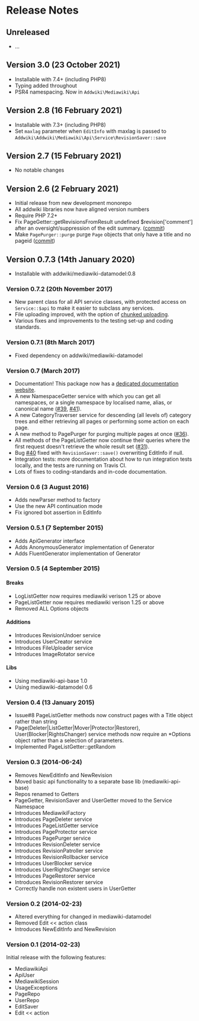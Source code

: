# Release Notes

## Unreleased

- ...

## Version 3.0 (23 October 2021)

- Installable with 7.4+ (including PHP8)
- Typing added throughout
- PSR4 namespacing. Now in `Addwiki\Mediawiki\Api`

## Version 2.8 (16 February 2021)

- Installable with 7.3+ (including PHP8)
- Set `maxlag` parameter when `EditInfo` with maxlag is passed to `Addwiki\Addwiki\Mediawiki\Api\Service\RevisionSaver::save`

## Version 2.7 (15 February 2021)

- No notable changes

## Version 2.6 (2 February 2021)

- Initial release from new development monorepo
- All addwiki libraries now have aligned version numbers
- Require PHP 7.2+
- Fix PageGetter::getRevisionsFromResult undefined $revision['comment'] after an oversight/suppression of the edit summary. ([commit](https://github.com/addwiki/mediawiki-api/commit/5281c8f6c73d8e522a630e9c51cb4052d84eac67))
- Make `PagePurger::purge` purge `Page` objects that only have a title and no pageid ([commit](https://github.com/addwiki/mediawiki-api/commit/487c8e162cde8eeee66185a00fc86b5a4526fd27))

## Version 0.7.3 (14th January 2020)

* Installable with addwiki/mediawiki-datamodel:0.8

### Version 0.7.2 (20th November 2017)

* New parent class for all API service classes,
  with protected access on `Service::$api` to make it easier to subclass any services.
* File uploading improved, with the option of [chunked uploading](https://www.mediawiki.org/wiki/API:Upload#Chunked_uploading).
* Various fixes and improvements to the testing set-up and coding standards.

### Version 0.7.1 (8th March 2017)

* Fixed dependency on addwiki/mediawiki-datamodel

### Version 0.7 (March 2017)

* Documentation! This package now has a
  [dedicated documentation website](https://addwiki.readthedocs.io/projects/mediawiki-api/).
* A new NamespaceGetter service with which you can get all namespaces,
  or a single namespace by localised name, alias, or canonical name
  ([#39](https://github.com/addwiki/mediawiki-api/pull/39), [#41](https://github.com/addwiki/mediawiki-api/pull/41)).
* A new CategoryTraverser service for descending (all levels of) category trees
  and either retrieving all pages or performing some action on each page.
* A new method to PagePurger for purging multiple pages at once ([#36](https://github.com/addwiki/mediawiki-api/pull/36)). 
* All methods of the PageListGetter now continue their queries where the first request doesn't retrieve the whole result set
  ([#31](https://github.com/addwiki/mediawiki-api/pull/31)).
* Bug [#40](https://github.com/addwiki/mediawiki-api/pull/40) fixed with `RevisionSaver::save()` overwriting EditInfo if null.
* Integration tests: more documentation about how to run integration tests locally,
  and the tests are running on Travis CI.
* Lots of fixes to coding-standards and in-code documentation.

### Version 0.6 (3 August 2016)

* Adds newParser method to factory
* Use the new API continuation mode
* Fix ignored bot assertion in EditInfo

### Version 0.5.1 (7 September 2015)

* Adds ApiGenerator interface
* Adds AnonymousGenerator implementation of Generator
* Adds FluentGenerator implementation of Generator

### Version 0.5 (4 September 2015)

#### Breaks

* LogListGetter now requires mediawiki verison 1.25 or above
* PageListGetter now requires mediawiki verison 1.25 or above
* Removed ALL Options objects

#### Additions

* Introduces RevisionUndoer service
* Introduces UserCreator service
* Introduces FileUploader service
* Introduces ImageRotator service

#### Libs

* Using mediawiki-api-base 1.0
* Using mediawiki-datamodel 0.6

### Version 0.4 (13 January 2015)

* Issue#8 PageListGetter methods now construct pages with a Title object rather than string
* Page(Deleter|ListGetter|Mover|Protector|Restorer), User(Blocker|RightsChanger) service methods now require an *Options object rather than a selection of parameters.
* Implemented PageListGetter::getRandom

### Version 0.3 (2014-06-24)

* Removes NewEditInfo and NewRevision
* Moved basic api functionality to a separate base lib (mediawiki-api-base)
* Repos renamed to Getters
* PageGetter, RevisionSaver and UserGetter moved to the Service Namespace
* Introduces MediawikiFactory
* Introduces PageDeleter service
* Introduces PageListGetter service
* Introduces PageProtector service
* Introduces PagePurger service
* Introduces RevisionDeleter service
* Introduces RevisionPatroller service
* Introduces RevisionRollbacker service
* Introduces UserBlocker service
* Introduces UserRightsChanger service
* Introduces PageRestorer service
* Introduces RevisionRestorer service
* Correctly handle non existent users in UserGetter


### Version 0.2 (2014-02-23)

* Altered everything for changed in mediawiki-datamodel
* Removed Edit << action class
* Introduces NewEditInfo and NewRevision


### Version 0.1 (2014-02-23)

Initial release with the following features:

* MediawikiApi
* ApiUser
* MediawikiSession
* UsageExceptions
* PageRepo
* UserRepo
* EditSaver
* Edit << action
